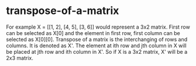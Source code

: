 # transpose-of-a-matrix
For example X = [[1, 2], [4, 5], [3, 6]] would represent a 3x2 matrix. First row can be selected as X[0] and the element in first row, first column can be selected as X[0][0].  Transpose of a matrix is the interchanging of rows and columns. It is denoted as X'. The element at ith row and jth column in X will be placed at jth row and ith column in X'. So if X is a 3x2 matrix, X' will be a 2x3 matrix.
